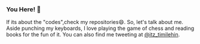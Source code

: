 ### You Here! 👋

<!--
**Odubolaoluwatimilehin/Odubolaoluwatimilehin** is a ✨ _special_ ✨ repository because its `README.md` (this file) appears on your GitHub profile. -->

If  its about the "codes",check my repositories😄. So, let's talk about me. Aside punching my keyboards, I love playing the game of chess and reading books for the fun of it. You can also find me tweeting at [@itz_timilehin](https://twitter.com/itz_timilehin). 
